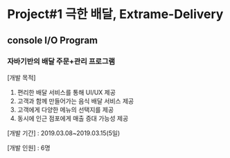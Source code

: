 # Project#1 극한 배달, Extrame-Delivery

## console I/O Program
### 자바기반의 배달 주문+관리 프로그램

[개발 목적]
1. 편리한 배달 서비스를 통해 UI/UX 제공
2. 고객과 함께 만들어가는 음식 배달 서비스 제공
3. 고객에게 다양한 메뉴의 선택지를 제공
4. 동시에 인근 점포에게 매출 증대 가능성 제공

[개발 기간] : 2019.03.08~2019.03.15(5일)

[개발 인원] : 6명

